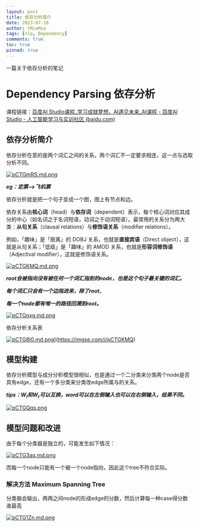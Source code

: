 ```yaml
---
layout: post
title: 依存分析简介
date: 2023-07-18
author: YMieMie
tags: [nlp, Dependency]
comments: true
toc: true
pinned: true
---
```


一篇关于依存分析的笔记


# Dependency Parsing 依存分析

课程链接：[百度AI Studio课程_学习成就梦想，AI遇见未来_AI课程 - 百度AI Studio - 人工智能学习与实训社区 (baidu.com)](https://aistudio.baidu.com/aistudio/education/lessonvideo/1000411)

## 依存分析简介

依存分析在意的是两个词汇之间的关系，两个词汇不一定要求相连，这一点与选取分析不同。

[![pCTGmRS.md.png](https://s1.ax1x.com/2023/07/18/pCTGmRS.md.png)](https://imgse.com/i/pCTGmRS)

***eg：定票-->飞机票***



依存分析就是把一个句子变成一个图，图上有节点和边。

依存关系由**核心词**（head）与**依存词**（dependent）表示，每个核心词对应其成分的中心（如名词之于名词短语，动词之于动词短语）。最常用的关系分为两大类：**从句关系**（clausal relations）与**修饰语关系**（modiﬁer relations）。

例如，「趣味」是「脱离」的 DOBJ 关系，也就是**直接宾语**（Direct object），这就是从句关系；「低级」是「趣味」的 AMOD 关系，也就是**形容词修饰语**（Adjectival modiﬁer），这就是修饰语关系。

[![pCTGKMQ.md.png](https://s1.ax1x.com/2023/07/18/pCTGKMQ.md.png)](https://imgse.com/i/pCTGKMQ)

***root会被指向没有被任何一个词汇指到的node，也是这个句子最关键的词汇。***

***每个词汇只会有一个边指进来，除了root***。

***每一个node都有唯一的路径回溯到root。***

[![pCTGnxg.md.png](https://s1.ax1x.com/2023/07/18/pCTGnxg.md.png)](https://imgse.com/i/pCTGnxg)

依存分析关系表

[![pCTG8I0.md.png](https://s1.ax1x.com/2023/07/18/pCTG8I0.md.png)](https://imgse.com/i/pCTG8I0)](https://imgse.com/i/pCTGKMQ)



## 模型构建

依存分析模型与成分分析模型很相似，也是通过一个二分类来分类两个node是否具有edge，还有一个多分类来分类改edge所属与的关系。

***tips：$W_l$和$W_r$可以互换，word可以在左侧输入也可以在右侧输入，结果不同。***

[![pCTGQqs.png](https://s1.ax1x.com/2023/07/18/pCTGQqs.png)](https://imgse.com/i/pCTGQqs)

## 模型问题和改进

由于每个分类器是独立的，可能发生如下情况：

[![pCTG3aq.md.png](https://s1.ax1x.com/2023/07/18/pCTG3aq.md.png)](https://imgse.com/i/pCTG3aq)

而每一个node只能有一个被一个node指向，因此这个tree不符合实际。

### 解决方法 Maximum Spanning Tree 

分类器会输出，两两之间node的形成edge的分数，然后计算每一种case得分数谁最高

[![pCTG1Zn.md.png](https://s1.ax1x.com/2023/07/18/pCTG1Zn.md.png)](https://imgse.com/i/pCTG1Zn)



